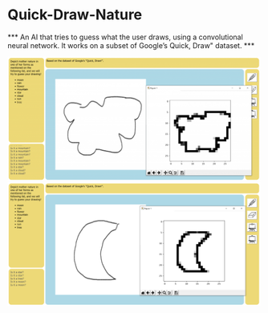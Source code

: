 # Quick-Draw-Nature
*** An AI that tries to guess what the user draws, using a convolutional neural network. It works on a subset of Google’s Quick, Draw" dataset. ***



<img src="https://github.com/ArmaghanSarvar/Quick-Draw-Nature/blob/master/images/Cloud-1024x501.png" width=900>


<img src="https://github.com/ArmaghanSarvar/Quick-Draw-Nature/blob/master/images/Moon.png" width=900 />


